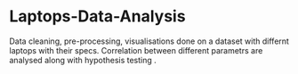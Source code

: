 # Laptops-Data-Analysis

Data cleaning, pre-processing, visualisations done on a dataset with differnt laptops with their specs. Correlation between different parametrs are analysed along with hypothesis testing .
